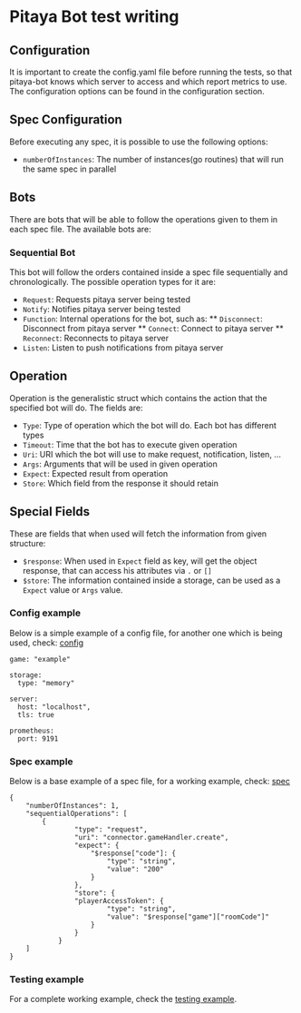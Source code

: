 Pitaya Bot test writing
==========

## Configuration

It is important to create the config.yaml file before running the tests, so that pitaya-bot knows which server to access and which report metrics to use. The configuration options can be found in the configuration section.

## Spec Configuration

Before executing any spec, it is possible to use the following options:

* `numberOfInstances`: The number of instances(go routines) that will run the same spec in parallel

## Bots

There are bots that will be able to follow the operations given to them in each spec file. The available bots are:

### Sequential Bot

This bot will follow the orders contained inside a spec file sequentially and chronologically. The possible operation types for it are:

* `Request`: Requests pitaya server being tested
* `Notify`: Notifies pitaya server being tested
* `Function`: Internal operations for the bot, such as:
** `Disconnect`: Disconnect from pitaya server
** `Connect`: Connect to pitaya server
** `Reconnect`: Reconnects to pitaya server
* `Listen`: Listen to push notifications from pitaya server

## Operation

Operation is the generalistic struct which contains the action that the specified bot will do. The fields are:

* `Type`: Type of operation which the bot will do. Each bot has different types
* `Timeout`: Time that the bot has to execute given operation
* `Uri`: URI which the bot will use to make request, notification, listen, ...
* `Args`: Arguments that will be used in given operation
* `Expect`: Expected result from operation
* `Store`: Which field from the response it should retain

## Special Fields

These are fields that when used will fetch the information from given structure:

* `$response`: When used in `Expect` field as key, will get the object response, that can access his attributes via `.` or `[]`
* `$store`: The information contained inside a storage, can be used as a `Expect` value or `Args` value.

### Config example

Below is a simple example of a config file, for another one which is being used, check: [config](https://github.com/topfreegames/pitaya-bot/blob/master/testing/config/config.yaml)

```
game: "example"

storage:
  type: "memory"

server:
  host: "localhost",
  tls: true

prometheus:
  port: 9191
```

### Spec example

Below is a base example of a spec file, for a working example, check: [spec](https://github.com/topfreegames/pitaya-bot/blob/master/testing/specs/default.json)

```
{
	"numberOfInstances": 1,
	"sequentialOperations": [
		{
      			"type": "request",
      			"uri": "connector.gameHandler.create",
      			"expect": {
					"$response["code"]: {
          				"type": "string",
          				"value": "200"
        			} 
      			},
      			"store": {
				"playerAccessToken": {
          				"type": "string",
          				"value": "$response["game"]["roomCode"]"
        			}
      			}
    		}
	]
}
```

### Testing example

For a complete working example, check the [testing example](https://github.com/topfreegames/pitaya-bot/tree/master/testing).
